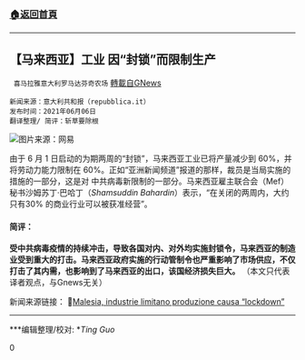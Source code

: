 ###  [:house:返回首頁](https://github.com/ourhimalayas/txt)
---

## 【马来西亚】工业 因“封锁”而限制生产
` 喜马拉雅意大利罗马达芬奇农场` [轉載自GNews](https://gnews.org/zh-hans/1307065/)

```
新闻来源：意大利共和报（repubblica.it）
发布时间：2021年06月06日
翻译整理/ 简评：斩草要除根
```


![]()![](https://gnews-media-offload.s3.amazonaws.com/wp-content/uploads/2021/06/08041609/nimg.ws_.126.net_-3-e1623140197794.jpeg)图片来源：网易

由于 6 月 1 日启动的为期两周的“封锁”，马来西亚工业已将产量减少到 60%，并将劳动力能力限制在 60%。正如“亚洲新闻频道”报道的那样，裁员是当局实施的措施的一部分，这是对 中共病毒新限制的一部分。马来西亚雇主联合会（Mef）秘书沙姆苏丁·巴哈丁（*Shamsuddin Bahardin*）表示，“在关闭的两周内，大约只有30% 的商业行业可以被获准经营”。

#### 简评：

**受中共病毒疫情的持续冲击，导致各国对内、对外均实施封锁令，马来西亚的制造业受到重大的打击。马来西亚政府实施的行动管制令也严重影响了市场供应，不仅打击了其内需，也影响到了马来西亚的出口，该国经济损失巨大。**
（本文只代表译者观点，与Gnews无关）

新闻来源链接：
🔗[Malesia, industrie limitano produzione causa “lockdown”](https://www.repubblica.it/esteri/2021/06/06/news/coronavirus_nel_mondo-304423144/?ref=RHTP-VS-I270681069-P18-S9-T1)

* * *

***编辑整理/校对: **Ting Guo*

0
